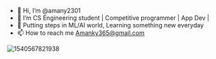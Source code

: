 - 👋 Hi, I’m @amany2301
- 👀 I’m CS Engineering student | Competitive programmer | App Dev |
- 🌱 Putting steps in ML/AI world, Learning something new everyday
- 📫 How to reach me Amanky365@gmail.com

<!---
amany2301/amany2301 is a ✨ special ✨ repository because its `README.md` (this file) appears on your GitHub profile.
You can click the Preview link to take a look at your changes.
--->


![1540567821938](https://user-images.githubusercontent.com/76835006/154792681-ec1b555a-a914-4d87-948a-1049b5194744.jpeg)
